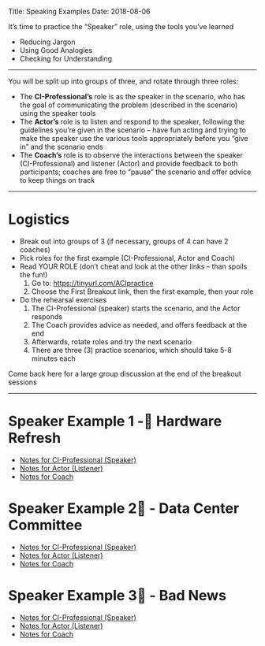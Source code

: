 Title: Speaking Examples
Date: 2018-08-06

It’s time to practice the “Speaker” role, using the tools you’ve learned

- Reducing Jargon
- Using Good Analogies
- Checking for Understanding

---

You will be split up into groups of three, and rotate through three roles:

- The **CI-Professional’s** role is as the speaker in the scenario, who has the goal of communicating the problem (described in the scenario) using the speaker tools
- The **Actor’s** role is to listen and respond to the speaker, following the guidelines you’re given in the scenario – have fun acting and trying to make the speaker use the various tools appropriately before you “give in” and the scenario ends
- The **Coach’s** role is to observe the interactions between the speaker (CI-Professional) and listener (Actor) and provide feedback to both participants; coaches are free to “pause” the scenario and offer advice to keep things on track

---

# Logistics

- Break out into groups of 3 (if necessary, groups of 4 can have 2 coaches)
- Pick roles for the first example (CI-Professional, Actor and Coach)
- Read YOUR ROLE (don’t cheat and look at the other links – than spoils the fun!)
    1. Go to: https://tinyurl.com/ACIpractice
    2. Choose the First Breakout link, then the first example, then your role
- Do the rehearsal exercises
    1. The CI-Professional (speaker) starts the scenario, and the Actor responds
    2. The Coach provides advice as needed, and offers feedback at the end
    3. Afterwards, rotate roles and try the next scenario
    4. There are three (3) practice scenarios, which should take 5-8 minutes each

Come back here for a large group discussion at the end of the breakout sessions

----

# Speaker Example 1 - Hardware Refresh
 - [Notes for CI-Professional (Speaker)](speakerex1_ci.html)
 - [Notes for Actor (Listener)](speakerex1_actor.html)
 - [Notes for Coach](speakerex1_coach.html)


# Speaker Example 2 - Data Center Committee
- [Notes for CI-Professional (Speaker)](speakerex2_ci.html)
- [Notes for Actor (Listener)](speakerex2_actor.html)
- [Notes for Coach](speakerex2_coach.html)


# Speaker Example 3 - Bad News
- [Notes for CI-Professional (Speaker)](speakerex3_ci.html)
- [Notes for Actor (Listener)](speakerex3_actor.html)
- [Notes for Coach](speakerex3_coach.html)
